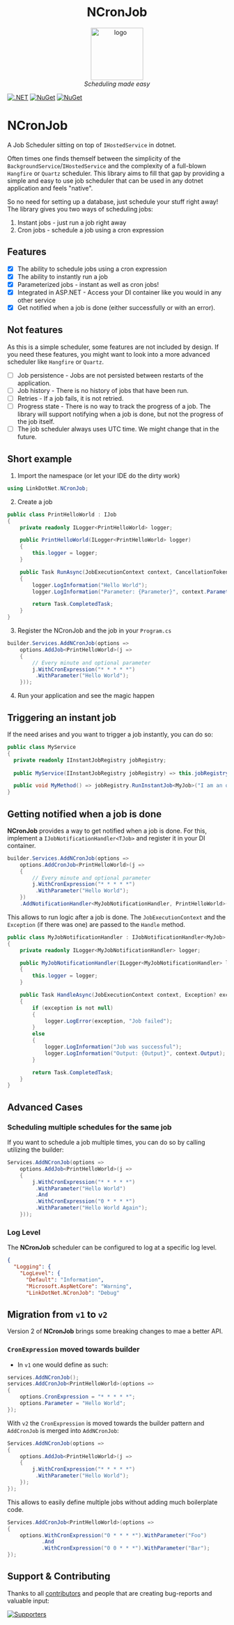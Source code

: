 <h1 align="center">NCronJob</h1>

<p align="center">
  <img src="assets/logo_small.png" alt="logo" width="120px" height="120px"/>
  <br>
  <em>Scheduling made easy</em>
  <br>
</p>

[![.NET](https://github.com/linkdotnet/NCronJob/actions/workflows/dotnet.yml/badge.svg)](https://github.com/linkdotnet/NCronJob/actions/workflows/dotnet.yml)
[![NuGet](https://img.shields.io/nuget/dt/LinkDotNet.NCronJob.svg)](https://www.nuget.org/packages/LinkDotNet.NCronJob)
[![NuGet](https://img.shields.io/nuget/vpre/LinkDotNet.NCronJob.svg)](https://www.nuget.org/packages/LinkDotNet.NCronJob)

# NCronJob

A Job Scheduler sitting on top of `IHostedService` in dotnet.

Often times one finds themself between the simplicity of the `BackgroundService`/`IHostedService` and the complexity of
a full-blown `Hangfire` or `Quartz` scheduler.
This library aims to fill that gap by providing a simple and easy to use job scheduler that can be used in any dotnet
application and feels "native".

So no need for setting up a database, just schedule your stuff right away! The library gives you two ways of scheduling
jobs:

1. Instant jobs - just run a job right away
2. Cron jobs - schedule a job using a cron expression

## Features

- [x] The ability to schedule jobs using a cron expression
- [x] The ability to instantly run a job
- [x] Parameterized jobs - instant as well as cron jobs!
- [x] Integrated in ASP.NET - Access your DI container like you would in any other service
- [x] Get notified when a job is done (either successfully or with an error).

## Not features

As this is a simple scheduler, some features are not included by design. If you need these features, you might want to
look into a more advanced scheduler like `Hangfire` or `Quartz`.

- [ ] Job persistence - Jobs are not persisted between restarts of the application.
- [ ] Job history - There is no history of jobs that have been run.
- [ ] Retries - If a job fails, it is not retried.
- [ ] Progress state - There is no way to track the progress of a job. The library will support notifying when a job is
  done, but not the progress of the job itself.
- [ ] The job scheduler always uses UTC time. We might change that in the future.

## Short example

1. Import the namespace (or let your IDE do the dirty work)

```csharp
using LinkDotNet.NCronJob;
```

2. Create a job

```csharp
public class PrintHelloWorld : IJob
{
    private readonly ILogger<PrintHelloWorld> logger;

    public PrintHelloWorld(ILogger<PrintHelloWorld> logger)
    {
        this.logger = logger;
    }

    public Task RunAsync(JobExecutionContext context, CancellationToken token)
    {
        logger.LogInformation("Hello World");
        logger.LogInformation("Parameter: {Parameter}", context.Parameter);

        return Task.CompletedTask;
    }
}
```

3. Register the NCronJob and the job in your `Program.cs`

```csharp
builder.Services.AddNCronJob(options =>
    options.AddJob<PrintHelloWorld>(j => 
    {
        // Every minute and optional parameter
        j.WithCronExpression("* * * * *")
         .WithParameter("Hello World");
    }));
```

4. Run your application and see the magic happen

## Triggering an instant job

If the need arises and you want to trigger a job instantly, you can do so:

```csharp
public class MyService
{
  private readonly IInstantJobRegistry jobRegistry;
  
  public MyService(IInstantJobRegistry jobRegistry) => this.jobRegistry = jobRegistry;

  public void MyMethod() => jobRegistry.RunInstantJob<MyJob>("I am an optional parameter");
}
```

## Getting notified when a job is done

**NCronJob** provides a way to get notified when a job is done. For this, implement a `IJobNotificationHandler<TJob>`
and register it in your DI container.

```csharp
builder.Services.AddNCronJob(options =>
    options.AddCronJob<PrintHelloWorld>(j => 
    {
        // Every minute and optional parameter
        j.WithCronExpression("* * * * *")
         .WithParameter("Hello World");
    })
    .AddNotificationHandler<MyJobNotificationHandler, PrintHelloWorld>());
```

This allows to run logic after a job is done. The `JobExecutionContext` and the `Exception` (if there was one) are
passed to the `Handle` method.

```csharp
public class MyJobNotificationHandler : IJobNotificationHandler<MyJob>
{
    private readonly ILogger<MyJobNotificationHandler> logger;

    public MyJobNotificationHandler(ILogger<MyJobNotificationHandler> logger)
    {
        this.logger = logger;
    }

    public Task HandleAsync(JobExecutionContext context, Exception? exception, CancellationToken token)
    {
        if (exception is not null)
        {
            logger.LogError(exception, "Job failed");
        }
        else
        {
            logger.LogInformation("Job was successful");
            logger.LogInformation("Output: {Output}", context.Output);
        }

        return Task.CompletedTask;
    }
}
```

## Advanced Cases

### Scheduling multiple schedules for the same job

If you want to schedule a job multiple times, you can do so by calling utilizing the builder:

```csharp
Services.AddNCronJob(options =>
    options.AddJob<PrintHelloWorld>(j => 
    {
        j.WithCronExpression("* * * * *")
         .WithParameter("Hello World")
         .And
         .WithCronExpression("0 * * * *")
         .WithParameter("Hello World Again");
    }));
```

### Log Level

The **NCronJob** scheduler can be configured to log at a specific log level.

```json
{
  "Logging": {
    "LogLevel": {
      "Default": "Information",
      "Microsoft.AspNetCore": "Warning",
      "LinkDotNet.NCronJob": "Debug"
```

## Migration from `v1` to `v2`
Version 2 of **NCronJob** brings some breaking changes to mae a better API.

### `CronExpression` moved towards builder

- In `v1` one would define as such:
```csharp
services.AddNCronJob();
services.AddCronJob<PrintHelloWorld>(options => 
{
    options.CronExpression = "* * * * *";
    options.Parameter = "Hello World";
});
```

With `v2` the `CronExpression` is moved towards the builder pattern and `AddCronJob` is merged into `AddNCronJob`:
```csharp
Services.AddNCronJob(options => 
{
    options.AddJob<PrintHelloWorld>(j => 
    {
        j.WithCronExpression("* * * * *")
         .WithParameter("Hello World");
    });
});
```

This allows to easily define multiple jobs without adding much boilerplate code.
```csharp
Services.AddCronJob<PrintHelloWorld>(options => 
{
    options.WithCronExpression("0 * * * *").WithParameter("Foo")
           .And
           .WithCronExpression("0 0 * * *").WithParameter("Bar");
});
```

## Support & Contributing

Thanks to all [contributors](https://github.com/linkdotnet/NCronJob/graphs/contributors) and people that are creating
bug-reports and valuable input:

<a href="https://github.com/linkdotnet/NCronJob/graphs/contributors">
  <img src="https://contrib.rocks/image?repo=linkdotnet/NCronJob" alt="Supporters" />
</a>
